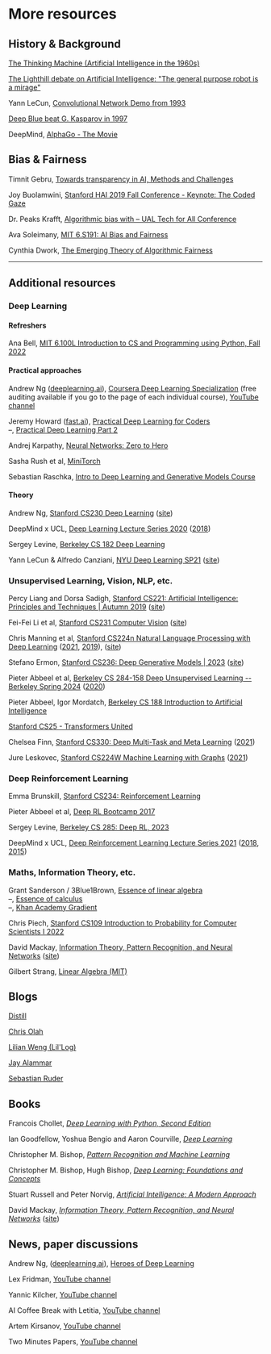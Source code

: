 # More resources

## History & Background

[The Thinking Machine (Artificial Intelligence in the 1960s)](https://www.youtube.com/watch?v=aygSMgK3BEM)

[The Lighthill debate on Artificial Intelligence: "The general purpose robot is a mirage"](https://www.youtube.com/watch?v=03p2CADwGF8)

Yann LeCun, [Convolutional Network Demo from 1993](https://www.youtube.com/watch?v=FwFduRA_L6Q)

[Deep Blue beat G. Kasparov in 1997](https://www.youtube.com/watch?v=NJarxpYyoFI)

DeepMind, [AlphaGo - The Movie](https://www.youtube.com/watch?v=WXuK6gekU1Y)

## Bias & Fairness

Timnit Gebru, [Towards transparency in AI, Methods and Challenges](https://www.youtube.com/watch?v=0GrknKMfdTM)

Joy Buolamwini, [Stanford HAI 2019 Fall Conference - Keynote: The Coded Gaze](https://www.youtube.com/watch?v=Mk5gLInf7So)

Dr. Peaks Krafft, [Algorithmic bias with – UAL Tech for All Conference](https://www.youtube.com/watch?v=W3SMQ9XSZdw&list=PL2Jl__jNKUOEUn48__nlmuAbxFT5limGt&index=3)

Ava Soleimany, [MIT 6.S191: AI Bias and Fairness](https://www.youtube.com/watch?v=wmyVODy_WD8)

Cynthia Dwork, [The Emerging Theory of Algorithmic Fairness](https://www.youtube.com/watch?v=g-z84_nRQhw)

---

## Additional resources

### Deep Learning

#### Refreshers

Ana Bell, [MIT 6.100L Introduction to CS and Programming using Python, Fall 2022 ](https://www.youtube.com/playlist?list=PLUl4u3cNGP62A-ynp6v6-LGBCzeH3VAQB)

#### Practical approaches

Andrew Ng ([deeplearning.ai](https://www.deeplearning.ai/)), [Coursera Deep Learning Specialization](https://www.coursera.org/specializations/deep-learning) (free auditing available if you go to the page of each individual course), [YouTube channel](https://www.youtube.com/@Deeplearningai/playlists)

Jeremy Howard ([fast.ai](fast.ai)), [Practical Deep Learning for Coders](https://www.youtube.com/playlist?list=PLfYUBJiXbdtSvpQjSnJJ_PmDQB_VyT5iU)  
–, [Practical Deep Learning Part 2](https://www.youtube.com/playlist?list=PLfYUBJiXbdtRUvTUYpLdfHHp9a58nWVXP)

Andrej Karpathy, [Neural Networks: Zero to Hero](https://www.youtube.com/playlist?list=PLAqhIrjkxbuWI23v9cThsA9GvCAUhRvKZ)

Sasha Rush et al, [MiniTorch](https://minitorch.github.io/)

Sebastian Raschka, [Intro to Deep Learning and Generative Models Course](https://www.youtube.com/playlist?list=PLTKMiZHVd_2KJtIXOW0zFhFfBaJJilH51)

#### Theory

Andrew Ng, [Stanford CS230 Deep Learning](https://www.youtube.com/playlist?list=PLoROMvodv4rOABXSygHTsbvUz4G_YQhOb) ([site](https://cs230.stanford.edu/))

DeepMind x UCL, [Deep Learning Lecture Series 2020](https://www.youtube.com/playlist?list=PLqYmG7hTraZCDxZ44o4p3N5Anz3lLRVZF) ([2018](https://www.youtube.com/playlist?list=PLqYmG7hTraZCkftCvihsG2eCTH2OyGScc))

Sergey Levine, [Berkeley CS 182 Deep Learning](https://www.youtube.com/playlist?list=PL_iWQOsE6TfVmKkQHucjPAoRtIJYt8a5A)

Yann LeCun & Alfredo Canziani, [NYU Deep Learning SP21](https://www.youtube.com/playlist?list=PLLHTzKZzVU9e6xUfG10TkTWApKSZCzuBI) ([site](https://atcold.github.io/NYU-DLSP21/))

### Unsupervised Learning, Vision, NLP, etc.

Percy Liang and Dorsa Sadigh, [Stanford CS221: Artificial Intelligence: Principles and Techniques | Autumn 2019](https://www.youtube.com/playlist?list=PLoROMvodv4rO1NB9TD4iUZ3qghGEGtqNX) ([site](https://stanford-cs221.github.io/spring2024/))

Fei-Fei Li et al, [Stanford CS231 Computer Vision](https://www.youtube.com/playlist?list=PL3FW7Lu3i5JvHM8ljYj-zLfQRF3EO8sYv) ([site](http://cs231n.stanford.edu/))

Chris Manning et al, [Stanford CS224n Natural Language Processing with Deep Learning](https://www.youtube.com/playlist?list=PLoROMvodv4rMFqRtEuo6SGjY4XbRIVRd4) ([2021](https://www.youtube.com/playlist?list=PLoROMvodv4rOSH4v6133s9LFPRHjEmbmJ), [2019](https://www.youtube.com/playlist?list=PLoROMvodv4rOhcuXMZkNm7j3fVwBBY42z)), ([site](https://web.stanford.edu/class/cs224n/))

Stefano Ermon, [Stanford CS236: Deep Generative Models | 2023](https://www.youtube.com/playlist?list=PLoROMvodv4rPOWA-omMM6STXaWW4FvJT8) ([site](https://deepgenerativemodels.github.io/))

Pieter Abbeel et al, [Berkeley CS 284-158 Deep Unsupervised Learning -- Berkeley Spring 2024](https://www.youtube.com/playlist?list=PLwRJQ4m4UJjPIvv4kgBkvu_uygrV3ut_U) ([2020](https://www.youtube.com/playlist?list=PLwRJQ4m4UJjPiJP3691u-qWwPGVKzSlNP))

Pieter Abbeel, Igor Mordatch, [Berkeley CS 188 Introduction to Artificial Intelligence](https://www.youtube.com/playlist?list=PLsOUugYMBBJENfZ3XAToMsg44W7LeUVhF)

[Stanford CS25 - Transformers United](https://www.youtube.com/playlist?list=PLoROMvodv4rNiJRchCzutFw5ItR_Z27CM)

Chelsea Finn, [Stanford CS330: Deep Multi-Task and Meta Learning](https://www.youtube.com/playlist?list=PLoROMvodv4rNjRoawgt72BBNwL2V7doGI) ([2021](https://www.youtube.com/playlist?list=PLoROMvodv4rMIJ-TvblAIkw28Wxi27B36))

Jure Leskovec, [Stanford CS224W Machine Learning with Graphs](https://www.youtube.com/playlist?list=PLoROMvodv4rOP-ImU-O1rYRg2RFxomvFp) ([2021](https://www.youtube.com/watch?v=JAB_plj2rbA&list=PLoROMvodv4rPLKxIpqhjhPgdQy7imNkDn))

### Deep Reinforcement Learning

Emma Brunskill, [Stanford CS234: Reinforcement Learning](https://www.youtube.com/playlist?list=PLoROMvodv4rOSOPzutgyCTapiGlY2Nd8u)

Pieter Abbeel et al, [Deep RL Bootcamp 2017](https://www.youtube.com/playlist?list=PLAdk-EyP1ND8MqJEJnSvaoUShrAWYe51U)

Sergey Levine, [Berkeley CS 285: Deep RL, 2023](https://www.youtube.com/playlist?list=PL_iWQOsE6TfVYGEGiAOMaOzzv41Jfm_Ps)

DeepMind x UCL, [Deep Reinforcement Learning Lecture Series 2021](https://www.youtube.com/playlist?list=PLqYmG7hTraZDVH599EItlEWsUOsJbAodm) ([2018](https://www.youtube.com/playlist?list=PLqYmG7hTraZBKeNJ-JE_eyJHZ7XgBoAyb), [2015](https://www.youtube.com/playlist?list=PLqYmG7hTraZDM-OYHWgPebj2MfCFzFObQ))

### Maths, Information Theory, etc.

Grant Sanderson / 3Blue1Brown, [Essence of linear algebra](https://www.youtube.com/playlist?list=PLZHQObOWTQDPD3MizzM2xVFitgF8hE_ab)  
–, [Essence of calculus](https://www.youtube.com/playlist?list=PLZHQObOWTQDMsr9K-rj53DwVRMYO3t5Yr)  
–, [Khan Academy Gradient](https://www.youtube.com/watch?v=tIpKfDc295M&list=PLSQl0a2vh4HC5feHa6Rc5c0wbRTx56nF7&index=19)

Chris Piech, [Stanford CS109 Introduction to Probability for Computer Scientists I 2022](https://www.youtube.com/playlist?list=PLoROMvodv4rOpr_A7B9SriE_iZmkanvUg)

David Mackay, [Information Theory, Pattern Recognition, and Neural Networks](https://www.youtube.com/playlist?list=PLruBu5BI5n4aFpG32iMbdWoRVAA-Vcso6) ([site](https://www.inference.org.uk/mackay/itila/))

Gilbert Strang, [Linear Algebra (MIT)](https://www.youtube.com/playlist?list=PL49CF3715CB9EF31D)

## Blogs

[Distill](https://distill.pub/)

[Chris Olah](https://colah.github.io)

[Lilian Weng (Lil'Log)](https://lilianweng.github.io/)

[Jay Alammar](https://jalammar.github.io/)

[Sebastian Ruder](https://ruder.io/)

## Books

Francois Chollet, [*Deep Learning with Python, Second Edition*](https://www.google.co.uk/books/edition/Deep_Learning_with_Python_Second_Edition/mjVKEAAAQBAJ?hl=en&gbpv=0)

Ian Goodfellow, Yoshua Bengio and Aaron Courville, [*Deep Learning*](https://www.deeplearningbook.org/)

Christopher M. Bishop, [*Pattern Recognition and Machine Learning*](https://www.google.co.uk/books/edition/_/kOXDtAEACAAJ?hl=en&sa=X&ved=2ahUKEwir6djnlez5AhUmQkEAHWZ6ANkQ7_IDegQIFxAD)

Christopher M. Bishop, Hugh Bishop, [*Deep Learning: Foundations and Concepts*](https://www.bishopbook.com/)

Stuart Russell and Peter Norvig, [*Artificial Intelligence: A Modern Approach*](https://aima.cs.berkeley.edu/)

David Mackay, [*Information Theory, Pattern Recognition, and Neural Networks*](https://www.cambridge.org/gb/academic/subjects/computer-science/pattern-recognition-and-machine-learning/information-theory-inference-and-learning-algorithms?format=HB&isbn=9780521642989) ([site](https://www.inference.org.uk/mackay/itila/))

## News, paper discussions

Andrew Ng, ([deeplearning.ai](https://www.deeplearning.ai/)), [Heroes of Deep Learning](https://www.youtube.com/playlist?list=PLkDaE6sCZn6FcbHlDzbVzf3TVgxzxK7lr)

Lex Fridman, [YouTube channel](https://www.youtube.com/c/lexfridman)

Yannic Kilcher, [YouTube channel](https://www.youtube.com/c/YannicKilcher)

AI Coffee Break with Letitia, [YouTube channel](https://www.youtube.com/@AICoffeeBreak)

Artem Kirsanov, [YouTube channel](https://www.youtube.com/@ArtemKirsanov)

Two Minutes Papers, [YouTube channel](https://www.youtube.com/c/K%C3%A1rolyZsolnai)

